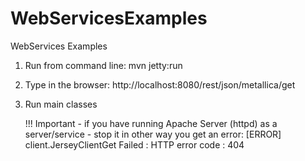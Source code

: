 WebServicesExamples
===================

WebServices Examples
1. Run from command line:
	mvn jetty:run
2. Type in the browser: 
	http://localhost:8080/rest/json/metallica/get
3. Run main classes
	
	
	!!! Important - if you have running Apache Server (httpd) as a server/service - stop it
	in other way you get an error:
	[ERROR] client.JerseyClientGet Failed : HTTP error code : 404	